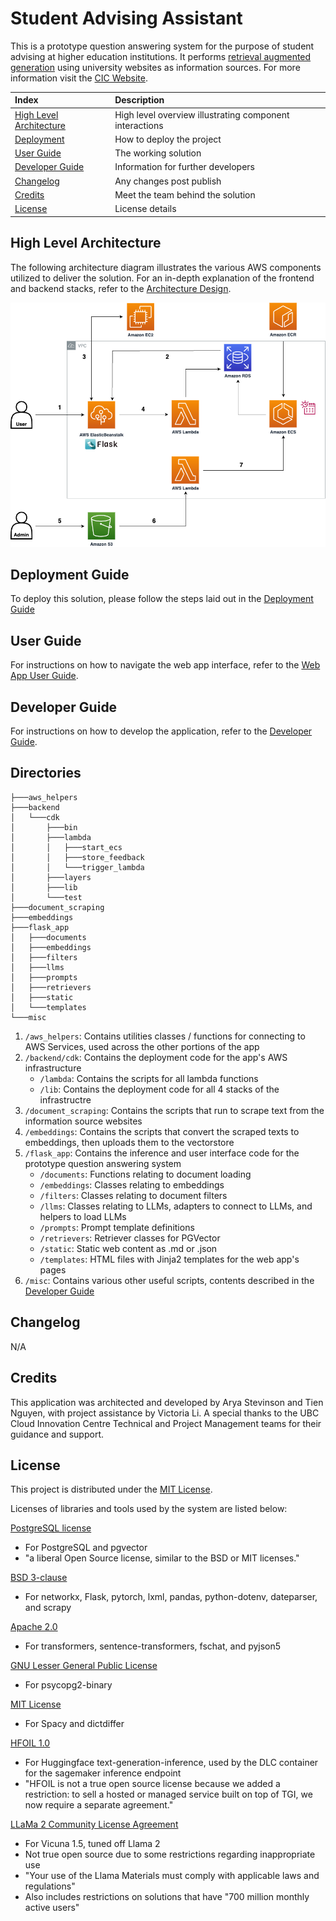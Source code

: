 # Student Advising Assistant

This is a prototype question answering system for the purpose of student advising at higher education institutions. It performs [retrieval augmented generation](https://docs.aws.amazon.com/sagemaker/latest/dg/jumpstart-foundation-models-customize-rag.html) using university websites as information sources. 
For more information visit the [CIC Website](https://cic.ubc.ca/).

| Index                                               | Description                                             |
| :-------------------------------------------------- | :------------------------------------------------------ |
| [High Level Architecture](#high-level-architecture) | High level overview illustrating component interactions |
| [Deployment](#deployment-guide)                     | How to deploy the project                               |
| [User Guide](#user-guide)                           | The working solution                                    |
| [Developer Guide](#user-guide)                      | Information for further developers                      |
| [Changelog](#changelog)                             | Any changes post publish                                |
| [Credits](#credits)                                 | Meet the team behind the solution                       |
| [License](#license)                                 | License details                                         |

## High Level Architecture

The following architecture diagram illustrates the various AWS components utilized to deliver the solution. For an in-depth explanation of the frontend and backend stacks, refer to the [Architecture Design](docs/ArchitectureDesign.md).

![Alt text](docs/images/ArchiectureDiagram-EC2-tgi-inference.drawio.png)

## Deployment Guide

To deploy this solution, please follow the steps laid out in the [Deployment Guide](docs/DeploymentGuide.md)

## User Guide

For instructions on how to navigate the web app interface, refer to the [Web App User Guide](docs/UserGuide.md).

## Developer Guide

For instructions on how to develop the application, refer to the [Developer Guide](docs/DeveloperGuide.md).

## Directories

```
├───aws_helpers
├───backend
│   └───cdk
│       ├───bin
│       ├───lambda
│       │   ├───start_ecs
│       │   ├───store_feedback
│       │   └───trigger_lambda
│       ├───layers
│       ├───lib
│       └───test
├───document_scraping
├───embeddings
├───flask_app
│   ├───documents
│   ├───embeddings
│   ├───filters
│   ├───llms
│   ├───prompts
│   ├───retrievers
│   ├───static
│   └───templates
└───misc
```

1. `/aws_helpers`: Contains utilities classes / functions for connecting to AWS Services, used across the other portions of the app
2. `/backend/cdk`: Contains the deployment code for the app's AWS infrastructure
    - `/lambda`: Contains the scripts for all lambda functions
    - `/lib`: Contains the deployment code for all 4 stacks of the infrastructre
3. `/document_scraping`: Contains the scripts that run to scrape text from the information source websites
4. `/embeddings`: Contains the scripts that convert the scraped texts to embeddings, then uploads them to the vectorstore
5. `/flask_app`: Contains the inference and user interface code for the prototype question answering system
    - `/documents`: Functions relating to document loading
    - `/embeddings`: Classes relating to embeddings
    - `/filters`: Classes relating to document filters
    - `/llms`: Classes relating to LLMs, adapters to connect to LLMs, and helpers to load LLMs
    - `/prompts`: Prompt template definitions
    - `/retrievers`: Retriever classes for PGVector
    - `/static`: Static web content as .md or .json
    - `/templates`: HTML files with Jinja2 templates for the web app's pages
6. `/misc`: Contains various other useful scripts, contents described in the [Developer Guide](./docs/DeveloperGuide.md)

## Changelog
N/A

## Credits

This application was architected and developed by Arya Stevinson and Tien Nguyen, with project assistance by Victoria Li. A special thanks to the UBC Cloud Innovation Centre Technical and Project Management teams for their guidance and support.

## License

This project is distributed under the [MIT License](LICENSE).

Licenses of libraries and tools used by the system are listed below:

[PostgreSQL license](https://www.postgresql.org/about/licence/)
- For PostgreSQL and pgvector
- "a liberal Open Source license, similar to the BSD or MIT licenses."

[BSD 3-clause](https://opensource.org/license/bsd-3-clause/)
- For networkx, Flask, pytorch, lxml, pandas, python-dotenv, dateparser, and scrapy

[Apache 2.0](https://www.apache.org/licenses/LICENSE-2.0)
- For transformers, sentence-transformers, fschat, and pyjson5
	
[GNU Lesser General Public License](https://www.gnu.org/licenses/lgpl-3.0.en.html)
- For psycopg2-binary

[MIT License](LICENSE)
- For Spacy and dictdiffer

[HFOIL 1.0](https://github.com/huggingface/text-generation-inference/blob/bde25e62b33b05113519e5dbf75abda06a03328e/LICENSE)
- For Huggingface text-generation-inference, used by the DLC container for the sagemaker inference endpoint
- "HFOIL is not a true open source license because we added a restriction: to sell a hosted or managed service built on top of TGI, we now require a separate agreement."

[LLaMa 2 Community License Agreement](https://github.com/facebookresearch/llama/blob/main/LICENSE)
- For Vicuna 1.5, tuned off Llama 2
- Not true open source due to some restrictions regarding inappropriate use
- "Your use of the Llama Materials must comply with applicable laws and regulations"
- Also includes restrictions on solutions that have "700 million monthly active users"
